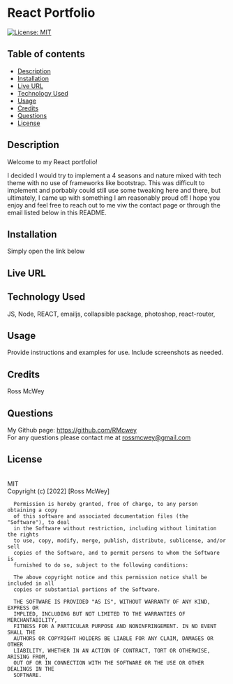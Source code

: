 # React Portfolio

[![License: MIT](https://img.shields.io/badge/License-MIT-yellow.svg)](https://opensource.org/licenses/MIT)
<br>

## Table of contents
* [Description](#description)
* [Installation](#installation)
* [Live URL](#live-url)
* [Technology Used](#technology-used)
* [Usage](#usage)
* [Credits](#credits)
* [Questions](#questions)
* [License](#license)
    

## Description 
Welcome to my React portfolio!

I decided I would try to implement a 4 seasons and nature mixed with tech theme with no use of frameworks like bootstrap. This was difficult to implement and porbably could still use some tweaking here and there, but ultimately, I came up with something I am reasonably proud of! I hope you enjoy and feel free to reach out to me viw the contact page or through the email listed below in this README.

## Installation

Simply open the link below

## Live URL

## Technology Used

JS, Node, REACT, emailjs, collapsible package, photoshop, react-router,   

## Usage

Provide instructions and examples for use. Include screenshots as needed.




## Credits
Ross McWey


## Questions
My Github page: https://github.com/RMcwey
<br>
For any questions please contact me at rossmcwey@gmail.com

## License 
<br>
MIT
<br>
Copyright (c) [2022] [Ross McWey]

      Permission is hereby granted, free of charge, to any person obtaining a copy
      of this software and associated documentation files (the "Software"), to deal
      in the Software without restriction, including without limitation the rights
      to use, copy, modify, merge, publish, distribute, sublicense, and/or sell
      copies of the Software, and to permit persons to whom the Software is
      furnished to do so, subject to the following conditions:

      The above copyright notice and this permission notice shall be included in all
      copies or substantial portions of the Software.

      THE SOFTWARE IS PROVIDED "AS IS", WITHOUT WARRANTY OF ANY KIND, EXPRESS OR
      IMPLIED, INCLUDING BUT NOT LIMITED TO THE WARRANTIES OF MERCHANTABILITY,
      FITNESS FOR A PARTICULAR PURPOSE AND NONINFRINGEMENT. IN NO EVENT SHALL THE
      AUTHORS OR COPYRIGHT HOLDERS BE LIABLE FOR ANY CLAIM, DAMAGES OR OTHER
      LIABILITY, WHETHER IN AN ACTION OF CONTRACT, TORT OR OTHERWISE, ARISING FROM,
      OUT OF OR IN CONNECTION WITH THE SOFTWARE OR THE USE OR OTHER DEALINGS IN THE
      SOFTWARE.
